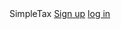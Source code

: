 <html lang="en">
<heading>SimpleTax</heading>
  <a href="link"> Sign up</a>
  <a href="link"> log in</a>
